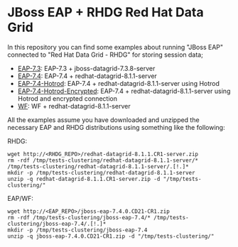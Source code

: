 # JBoss EAP + RHDG Red Hat Data Grid

In this repository you can find some examples about running "JBoss EAP" connected to "Red Hat Data Grid - RHDG" for storing session data;

* [EAP-7.3](EAP-7.3): EAP-7.3 + jboss-datagrid-7.3.8-server
* [EAP-7.4](EAP-7.4): EAP-7.4 + redhat-datagrid-8.1.1-server
* [EAP-7.4-Hotrod](EAP-7.4-Hotrod): EAP-7.4 + redhat-datagrid-8.1.1-server using Hotrod
* [EAP-7.4-Hotrod-Encrypted](EAP-7.4-Hotrod-Encrypted): EAP-7.4 + redhat-datagrid-8.1.1-server using Hotrod and encrypted connection
* [WF](WF): WF + redhat-datagrid-8.1.1-server

All the examples assume you have downloaded and unzipped the necessary EAP and RHDG distributions using something like the following:

RHDG:

```
wget http://<RHDG_REPO>/redhat-datagrid-8.1.1.CR1-server.zip
rm -rdf /tmp/tests-clustering/redhat-datagrid-8.1.1-server/* /tmp/tests-clustering/redhat-datagrid-8.1.1-server/.[!.]*
mkdir -p /tmp/tests-clustering/redhat-datagrid-8.1.1-server
unzip -q redhat-datagrid-8.1.1.CR1-server.zip -d "/tmp/tests-clustering/"
```

EAP/WF:

```
wget http://<EAP_REPO>/jboss-eap-7.4.0.CD21-CR1.zip
rm -rdf /tmp/tests-clustering/jboss-eap-7.4/* /tmp/tests-clustering/jboss-eap-7.4/.[!.]*
mkdir -p /tmp/tests-clustering/jboss-eap-7.4
unzip -q jboss-eap-7.4.0.CD21-CR1.zip -d "/tmp/tests-clustering/"
```
